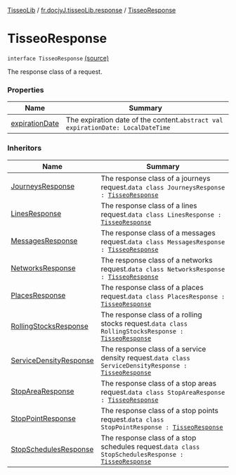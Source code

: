 [TisseoLib](../../index.md) / [fr.docjyJ.tisseoLib.response](../index.md) / [TisseoResponse](./index.md)

# TisseoResponse

`interface TisseoResponse` [(source)](https://github.com/docjyj/tisseoLib/tree/master/src/main/kotlin/fr/docjyJ/tisseoLib/response/TisseoResponse.kt#L11)

The response class of a request.

### Properties

| Name | Summary |
|---|---|
| [expirationDate](expiration-date.md) | The expiration date of the content.`abstract val expirationDate: LocalDateTime` |

### Inheritors

| Name | Summary |
|---|---|
| [JourneysResponse](../-journeys-response/index.md) | The response class of a journeys request.`data class JourneysResponse : `[`TisseoResponse`](./index.md) |
| [LinesResponse](../-lines-response/index.md) | The response class of a lines request.`data class LinesResponse : `[`TisseoResponse`](./index.md) |
| [MessagesResponse](../-messages-response/index.md) | The response class of a messages request.`data class MessagesResponse : `[`TisseoResponse`](./index.md) |
| [NetworksResponse](../-networks-response/index.md) | The response class of a networks request.`data class NetworksResponse : `[`TisseoResponse`](./index.md) |
| [PlacesResponse](../-places-response/index.md) | The response class of a places request.`data class PlacesResponse : `[`TisseoResponse`](./index.md) |
| [RollingStocksResponse](../-rolling-stocks-response/index.md) | The response class of a rolling stocks request.`data class RollingStocksResponse : `[`TisseoResponse`](./index.md) |
| [ServiceDensityResponse](../-service-density-response/index.md) | The response class of a service density request.`data class ServiceDensityResponse : `[`TisseoResponse`](./index.md) |
| [StopAreaResponse](../-stop-area-response/index.md) | The response class of a stop areas request.`data class StopAreaResponse : `[`TisseoResponse`](./index.md) |
| [StopPointResponse](../-stop-point-response/index.md) | The response class of a stop points request.`data class StopPointResponse : `[`TisseoResponse`](./index.md) |
| [StopSchedulesResponse](../-stop-schedules-response/index.md) | The response class of a stop schedules request.`data class StopSchedulesResponse : `[`TisseoResponse`](./index.md) |
